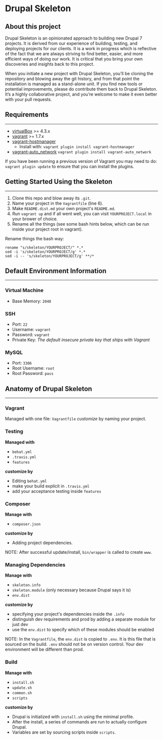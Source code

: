 # Drupal Skeleton

## About this project

Drupal Skeleton is an opinionated approach to building new Drupal 7 projects. It is derived from our experience of building, testing, and deploying projects for our clients. It is a work in progress which is reflective of the fact that we are always striving to find better, easier, and more efficient ways of doing our work. It is critical that you bring your own discoveries and insights back to this project.

When you initiate a new project with Drupal Skeleton, you’ll be cloning the repository and blowing away the git history, and from that point the installation is managed as a stand-alone unit. If you find new tools or potential improvements, please do contribute them back to Drupal Skeleton. It’s a highly collaborative project, and you’re welcome to make it even better with your pull requests.

## Requirements

------------
* [virtualBox](https://www.virtualbox.org/wiki/Downloads) >= 4.3.x
* [vagrant](http://downloads.vagrantup.com/) >= 1.7.x
* [vagrant-hostmanager](https://github.com/smdahlen/vagrant-hostmanager)
  * Install with: `vagrant plugin install vagrant-hostmanager`
* [vagrant-auto_network](https://github.com/oscar-stack/vagrant-auto_network) `vagrant plugin install vagrant-auto_network`

If you have been running a previous version of Vagrant you may need to do: `vagrant plugin update` to ensure that you can install the plugins.

## Getting Started Using the Skeleton

------------------

1. Clone this repo and blow away its `.git`.
2. Name your project in the `Vagrantfile` (line 6).
3. Make `README.dist.md` your own project's `README.md`.
4. Run `vagrant up` and if all went well, you can visit `YOURPROJECT.local` in your brower of choice.
5. Rename all the things (see some bash hints below, which can be run inside your project root in vagrant).

Rename things the bash way:

````````````
rename "s/skeleton/YOURPROJECT/" *.*
sed -i 's/skeleton/YOURPROJECT/g' *.*
sed -i -- 's/skeleton/YOURPROJECT/g' **/*

````````````````

## Default Environment Information

------------------

### Virtual Machine

* Base Memory: ``2048``

### SSH

* Port: ``22``
* Username: ``vagrant``
* Password: ``vagrant``
* Private Key: *The default insecure private key that ships with Vagrant*

### MySQL

* Port: ``3306``
* Root Username: ``root``
* Root Password: ``pass``

## Anatomy of Drupal Skeleton

------------------

### Vagrant

Managed with one file: ``Vagrantfile``
*customize* by naming your project.

### Testing

**Managed with**
* ``behat.yml``
* ``.travis.yml``
* ``features``

**customize by**
* Editing ``behat.yml``
* make your build explicit in ``.travis.yml``
* add your acceptance testing inside ``features``

### Composer

**Manage with**
* ``composer.json``

**customize by**
* Adding project dependencies.

NOTE:
After successful update/install, `bin/wrapper` is called to create `www`.

### Managing Dependencies

**Manage with**
* ``skeleton.info``
* ``skeleton.module`` (only necessary because Drupal says it is)
* ``env.dist``

**customize by**
* specifying your project's dependencies inside the ``.info``
* distinguish dev requirements and prod by adding a separate module for just dev
* use the `env.dist` to specify which of these modules should be enabled

NOTE:
In the `Vagrantfile`, the `env.dist` is copied to `.env`. It is this file that is sourced on the build.
`.env` should not be on version control. Your dev environment will be different than prod.

### Build

**Manage with**
* ``install.sh``
* ``update.sh``
* ``common.sh``
* ``scripts``

**customize by**
* Drupal is initialized with `install.sh` using the minimal profile.
* After the install, a series of commands are run to actually configure Drupal.
* Variables are set by sourcing scripts inside `scripts`.

